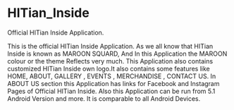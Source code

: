 # HITian_Inside
Official HITian Inside Application.

This is the official HITian Inside Application.
As we all know that HITian Inside is known as MAROON SQUARD, And In this Application the MAROON colour or the theme Reflects very much.
This Application also contains customized HITian Inside own logo.It also contains some features like HOME, ABOUT, GALLERY , EVENTS , MERCHANDISE , CONTACT US.
In ABOUT US section this Application has links for Facebook and Instagram Pages of Official HITian Inside. Also this Application can be run from 5.1 Android Version and more.
It is comparable to all Android Devices.
